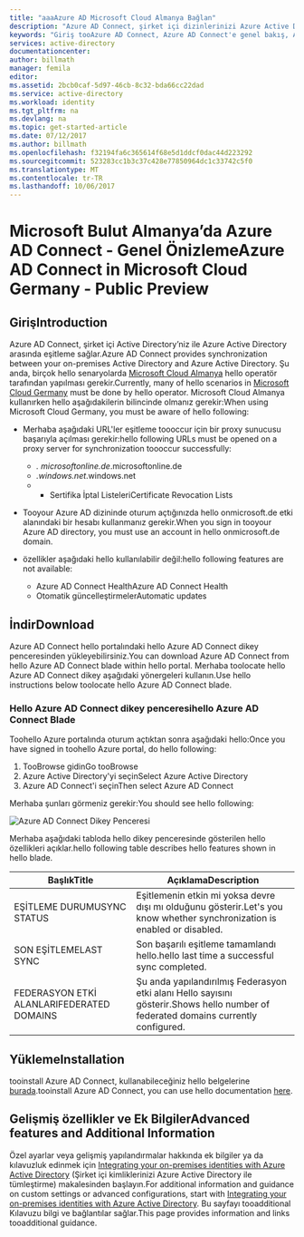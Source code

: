 ```yaml
---
title: "aaaAzure AD Microsoft Cloud Almanya Bağlan"
description: "Azure AD Connect, şirket içi dizinlerinizi Azure Active Directory ile tümleştirir. Bu, Office 365, Azure ve SaaS uygulamaları için ortak bir kimlik Azure AD ile tümleşik tooprovide sağlar."
keywords: "Giriş tooAzure AD Connect, Azure AD Connect'e genel bakış, Azure AD Connect nedir active directory, Almanya, siyah orman yükleme"
services: active-directory
documentationcenter: 
author: billmath
manager: femila
editor: 
ms.assetid: 2bcb0caf-5d97-46cb-8c32-bda66cc22dad
ms.service: active-directory
ms.workload: identity
ms.tgt_pltfrm: na
ms.devlang: na
ms.topic: get-started-article
ms.date: 07/12/2017
ms.author: billmath
ms.openlocfilehash: f32194fa6c365614f68e5d1ddcf0dac44d223292
ms.sourcegitcommit: 523283cc1b3c37c428e77850964dc1c33742c5f0
ms.translationtype: MT
ms.contentlocale: tr-TR
ms.lasthandoff: 10/06/2017
---
```

# <a name="azure-ad-connect-in-microsoft-cloud-germany---public-preview"></a><span data-ttu-id="0dd07-105">Microsoft Bulut Almanya’da Azure AD Connect - Genel Önizleme</span><span class="sxs-lookup"><span data-stu-id="0dd07-105">Azure AD Connect in Microsoft Cloud Germany - Public Preview</span></span>
## <a name="introduction"></a><span data-ttu-id="0dd07-106">Giriş</span><span class="sxs-lookup"><span data-stu-id="0dd07-106">Introduction</span></span>
<span data-ttu-id="0dd07-107">Azure AD Connect, şirket içi Active Directory’niz ile Azure Active Directory arasında eşitleme sağlar.</span><span class="sxs-lookup"><span data-stu-id="0dd07-107">Azure AD Connect provides synchronization between your on-premises Active Directory and Azure Active Directory.</span></span>
<span data-ttu-id="0dd07-108">Şu anda, birçok hello senaryolarda [Microsoft Cloud Almanya](https://www.microsoft.com/de-de/cloud/deutschland/default.aspx) hello operatör tarafından yapılması gerekir.</span><span class="sxs-lookup"><span data-stu-id="0dd07-108">Currently, many of hello scenarios in [Microsoft Cloud Germany](https://www.microsoft.com/de-de/cloud/deutschland/default.aspx) must be done by hello operator.</span></span> <span data-ttu-id="0dd07-109">Microsoft Cloud Almanya kullanırken hello aşağıdakilerin bilincinde olmanız gerekir:</span><span class="sxs-lookup"><span data-stu-id="0dd07-109">When using Microsoft Cloud Germany, you must be aware of hello following:</span></span>

* <span data-ttu-id="0dd07-110">Merhaba aşağıdaki URL'ler eşitleme toooccur için bir proxy sunucusu başarıyla açılması gerekir:</span><span class="sxs-lookup"><span data-stu-id="0dd07-110">hello following URLs must be opened on a proxy server for synchronization toooccur successfully:</span></span>
  
  * <span data-ttu-id="0dd07-111">*. microsoftonline.de</span><span class="sxs-lookup"><span data-stu-id="0dd07-111">*.microsoftonline.de</span></span>
  * <span data-ttu-id="0dd07-112">*.windows.net</span><span class="sxs-lookup"><span data-stu-id="0dd07-112">*.windows.net</span></span>
  * * <span data-ttu-id="0dd07-113">Sertifika İptal Listeleri</span><span class="sxs-lookup"><span data-stu-id="0dd07-113">Certificate Revocation Lists</span></span>
* <span data-ttu-id="0dd07-114">Tooyour Azure AD dizininde oturum açtığınızda hello onmicrosoft.de etki alanındaki bir hesabı kullanmanız gerekir.</span><span class="sxs-lookup"><span data-stu-id="0dd07-114">When you sign in tooyour Azure AD directory, you must use an account in hello onmicrosoft.de domain.</span></span>
* <span data-ttu-id="0dd07-115">özellikler aşağıdaki hello kullanılabilir değil:</span><span class="sxs-lookup"><span data-stu-id="0dd07-115">hello following features are not available:</span></span>
  * <span data-ttu-id="0dd07-116">Azure AD Connect Health</span><span class="sxs-lookup"><span data-stu-id="0dd07-116">Azure AD Connect Health</span></span>
  * <span data-ttu-id="0dd07-117">Otomatik güncelleştirmeler</span><span class="sxs-lookup"><span data-stu-id="0dd07-117">Automatic updates</span></span>
 
## <a name="download"></a><span data-ttu-id="0dd07-118">İndir</span><span class="sxs-lookup"><span data-stu-id="0dd07-118">Download</span></span>
<span data-ttu-id="0dd07-119">Azure AD Connect hello portalındaki hello Azure AD Connect dikey penceresinden yükleyebilirsiniz.</span><span class="sxs-lookup"><span data-stu-id="0dd07-119">You can download Azure AD Connect from hello Azure AD Connect blade within hello portal.</span></span>  <span data-ttu-id="0dd07-120">Merhaba toolocate hello Azure AD Connect dikey aşağıdaki yönergeleri kullanın.</span><span class="sxs-lookup"><span data-stu-id="0dd07-120">Use hello instructions below toolocate hello Azure AD Connect blade.</span></span>

### <a name="hello-azure-ad-connect-blade"></a><span data-ttu-id="0dd07-121">Hello Azure AD Connect dikey penceresi</span><span class="sxs-lookup"><span data-stu-id="0dd07-121">hello Azure AD Connect Blade</span></span>
<span data-ttu-id="0dd07-122">Toohello Azure portalında oturum açtıktan sonra aşağıdaki hello:</span><span class="sxs-lookup"><span data-stu-id="0dd07-122">Once you have signed in toohello Azure portal, do hello following:</span></span>

1. <span data-ttu-id="0dd07-123">TooBrowse gidin</span><span class="sxs-lookup"><span data-stu-id="0dd07-123">Go tooBrowse</span></span>
2. <span data-ttu-id="0dd07-124">Azure Active Directory'yi seçin</span><span class="sxs-lookup"><span data-stu-id="0dd07-124">Select Azure Active Directory</span></span>
3. <span data-ttu-id="0dd07-125">Azure AD Connect'i seçin</span><span class="sxs-lookup"><span data-stu-id="0dd07-125">Then select Azure AD Connect</span></span>

<span data-ttu-id="0dd07-126">Merhaba şunları görmeniz gerekir:</span><span class="sxs-lookup"><span data-stu-id="0dd07-126">You should see hello following:</span></span>

![Azure AD Connect Dikey Penceresi](media/active-directory-aadconnect-germany/germany1.png)

<span data-ttu-id="0dd07-128">Merhaba aşağıdaki tabloda hello dikey penceresinde gösterilen hello özellikleri açıklar.</span><span class="sxs-lookup"><span data-stu-id="0dd07-128">hello following table describes hello features shown in hello blade.</span></span>

| <span data-ttu-id="0dd07-129">Başlık</span><span class="sxs-lookup"><span data-stu-id="0dd07-129">Title</span></span> | <span data-ttu-id="0dd07-130">Açıklama</span><span class="sxs-lookup"><span data-stu-id="0dd07-130">Description</span></span> |
| --- | --- |
| <span data-ttu-id="0dd07-131">EŞİTLEME DURUMU</span><span class="sxs-lookup"><span data-stu-id="0dd07-131">SYNC STATUS</span></span> |<span data-ttu-id="0dd07-132">Eşitlemenin etkin mi yoksa devre dışı mı olduğunu gösterir.</span><span class="sxs-lookup"><span data-stu-id="0dd07-132">Let's you know whether synchronization is enabled or disabled.</span></span> |
| <span data-ttu-id="0dd07-133">SON EŞİTLEME</span><span class="sxs-lookup"><span data-stu-id="0dd07-133">LAST SYNC</span></span> |<span data-ttu-id="0dd07-134">Son başarılı eşitleme tamamlandı hello.</span><span class="sxs-lookup"><span data-stu-id="0dd07-134">hello last time a successful sync completed.</span></span> |
| <span data-ttu-id="0dd07-135">FEDERASYON ETKİ ALANLARI</span><span class="sxs-lookup"><span data-stu-id="0dd07-135">FEDERATED DOMAINS</span></span> |<span data-ttu-id="0dd07-136">Şu anda yapılandırılmış Federasyon etki alanı Hello sayısını gösterir.</span><span class="sxs-lookup"><span data-stu-id="0dd07-136">Shows hello number of federated domains currently configured.</span></span> |

## <a name="installation"></a><span data-ttu-id="0dd07-137">Yükleme</span><span class="sxs-lookup"><span data-stu-id="0dd07-137">Installation</span></span>
<span data-ttu-id="0dd07-138">tooinstall Azure AD Connect, kullanabileceğiniz hello belgelerine [burada](active-directory-aadconnect.md#install-azure-ad-connect).</span><span class="sxs-lookup"><span data-stu-id="0dd07-138">tooinstall Azure AD Connect, you can use hello documentation [here](active-directory-aadconnect.md#install-azure-ad-connect).</span></span>

## <a name="advanced-features-and-additional-information"></a><span data-ttu-id="0dd07-139">Gelişmiş özellikler ve Ek Bilgiler</span><span class="sxs-lookup"><span data-stu-id="0dd07-139">Advanced features and Additional Information</span></span>
<span data-ttu-id="0dd07-140">Özel ayarlar veya gelişmiş yapılandırmalar hakkında ek bilgiler ya da kılavuzluk edinmek için [Integrating your on-premises identities with Azure Active Directory](active-directory-aadconnect.md) (Şirket içi kimliklerinizi Azure Active Directory ile tümleştirme) makalesinden başlayın.</span><span class="sxs-lookup"><span data-stu-id="0dd07-140">For additional information and guidance on custom settings or advanced configurations, start with [Integrating your on-premises identities with Azure Active Directory](active-directory-aadconnect.md).</span></span>  <span data-ttu-id="0dd07-141">Bu sayfayı tooadditional Kılavuzu bilgi ve bağlantılar sağlar.</span><span class="sxs-lookup"><span data-stu-id="0dd07-141">This page provides information and links tooadditional guidance.</span></span>

